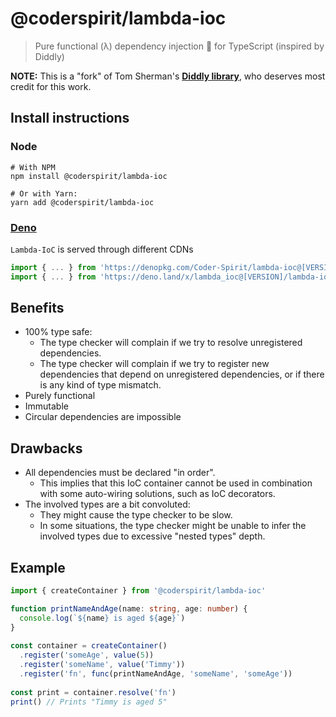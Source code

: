 # @coderspirit/lambda-ioc

> Pure functional (λ) dependency injection 💉 for TypeScript (inspired by Diddly)

**NOTE:** This is a "fork" of Tom Sherman's
**[Diddly library](https://github.com/tom-sherman/diddly)**, who deserves most
credit for this work.

## Install instructions

### Node

```
# With NPM
npm install @coderspirit/lambda-ioc

# Or with Yarn:
yarn add @coderspirit/lambda-ioc
```

### [Deno](https://deno.land/)

`Lambda-IoC` is served through different CDNs
```typescript
import { ... } from 'https://denopkg.com/Coder-Spirit/lambda-ioc@[VERSION]/lambda-ioc/deno/index.ts'
import { ... } from 'https://deno.land/x/lambda_ioc@[VERSION]/lambda-ioc/deno/index.ts'
```

## Benefits

- 100% type safe:
  - The type checker will complain if we try to resolve unregistered
    dependencies.
  - The type checker will complain if we try to register new dependencies that
    depend on unregistered dependencies, or if there is any kind of type
    mismatch.
- Purely functional
- Immutable
- Circular dependencies are impossible

## Drawbacks

- All dependencies must be declared "in order".
  - This implies that this IoC container cannot be used in combination with some
    auto-wiring solutions, such as IoC decorators.
- The involved types are a bit convoluted:
  - They might cause the type checker to be slow.
  - In some situations, the type checker might be unable to infer the involved
    types due to excessive "nested types" depth.

## Example

```ts
import { createContainer } from '@coderspirit/lambda-ioc'

function printNameAndAge(name: string, age: number) {
  console.log(`${name} is aged ${age}`)
}
​
const container = createContainer()
  .register('someAge', value(5))
  .register('someName', value('Timmy'))
  .register('fn', func(printNameAndAge, 'someName', 'someAge'))
​
const print = container.resolve('fn')
print() // Prints "Timmy is aged 5"
```
